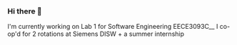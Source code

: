 ### Hi there 👋
I'm currently working on Lab 1 for Software Engineering EECE3093C__
I co-op'd for 2 rotations at Siemens DISW + a summer internship
<!--
**nikgup11/nikgup11** is a ✨ _special_ ✨ repository because its `README.md` (this file) appears on your GitHub profile.

Here are some ideas to get you started:

- 🔭 I’m currently working on ...
- 🌱 I’m currently learning ...
- 👯 I’m looking to collaborate on ...
- 🤔 I’m looking for help with ...
- 💬 Ask me about ...
- 📫 How to reach me: ...
- 😄 Pronouns: ...
- ⚡ Fun fact: ...
-->
